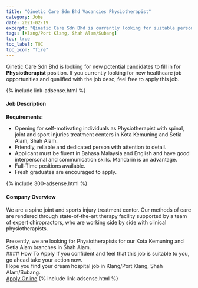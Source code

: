 ```yaml
---
title: "Qinetic Care Sdn Bhd Vacancies Physiotherapist" 
category: Jobs 
date: 2021-02-19 
excerpt: "Qinetic Care Sdn Bhd is currently looking for suitable person to fill in the Physiotherapist which positioned at Klang/Port Klang, Shah Alam/Subang" 
tags: [Klang/Port Klang, Shah Alam/Subang] 
toc: true 
toc_label: TOC 
toc_icon: "fire" 
--- 
```


<p>Qinetic Care Sdn Bhd is looking for new potential candidates to fill in for <b>Physiotherapist</b> position. If you currently looking for new healthcare job opportunities and qualified with the job desc, feel free to apply this job.
</p>{% include link-adsense.html %} 
<div><div><h4>Job Description</h4></div><div><div><span><div><div><strong>Requirements:</strong></div><ul><li>Opening for self-motivating individuals as Physiotherapist with spinal, joint and sport injuries treatment centers in Kota Kemuning and Setia Alam, Shah Alam.&#160;</li><li>Friendly, reliable and dedicated person with attention to detail.</li><li>Applicant must be fluent in Bahasa Malaysia and English and have good interpersonal and communication skills. Mandarin is an advantage.</li><li>Full-Time positions available.</li><li>Fresh graduates are encouraged to apply.</li></ul></div></span></div></div></div> 
{% include 300-adsense.html %} 
<div><div><h4>Company Overview</h4></div><div><div><span><div><div>
	We are a spine joint and sports injury treatment center. Our methods of care are rendered through state-of-the-art therapy facility&#160;supported by a team of expert chiropractors, who are working side by side with clinical physiotherapists.<br>
<br>
	Presently, we are looking for Physiotherapists for our Kota Kemuning and Setia Alam branches in Shah Alam.
	
</div></div></span></div></div></div> 
#### How To Apply 
If you confident and feel that this job is suitable to you, go ahead take your action now. <br/> 
Hope you find your dream hospital job in Klang/Port Klang, Shah Alam/Subang. <br/> 
<a href="https://www.jobstreet.com.my/en/job/physiotherapist-4485850?jobId=jobstreet-my-job-4485850" class="btn btn--warning" target="_blank" rel="nofollow noopenner">Apply Online</a> 
{% include link-adsense.html %} 
